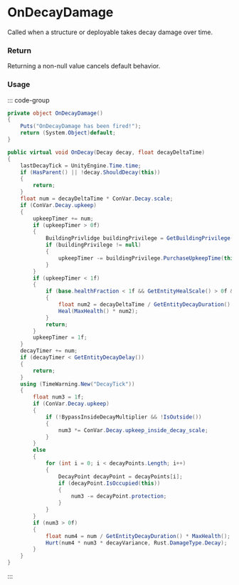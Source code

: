 # OnDecayDamage
<Badge type="info" text="Entity"/><Badge type="danger" text="Carbon Compatible"/><Badge type="warning" text="Oxide Compatible"/>
Called when a structure or deployable takes decay damage over time.

### Return
Returning a non-null value cancels default behavior.

### Usage
::: code-group
```csharp [Example]
private object OnDecayDamage()
{
	Puts("OnDecayDamage has been fired!");
	return (System.Object)default;
}
```
```csharp [Source — Assembly-CSharp @ DecayEntity]
public virtual void OnDecay(Decay decay, float decayDeltaTime)
{
	lastDecayTick = UnityEngine.Time.time;
	if (HasParent() || !decay.ShouldDecay(this))
	{
		return;
	}
	float num = decayDeltaTime * ConVar.Decay.scale;
	if (ConVar.Decay.upkeep)
	{
		upkeepTimer += num;
		if (upkeepTimer > 0f)
		{
			BuildingPrivlidge buildingPrivilege = GetBuildingPrivilege();
			if (buildingPrivilege != null)
			{
				upkeepTimer -= buildingPrivilege.PurchaseUpkeepTime(this, UnityEngine.Mathf.Max(upkeepTimer, 600f));
			}
		}
		if (upkeepTimer < 1f)
		{
			if (base.healthFraction < 1f && GetEntityHealScale() > 0f && base.SecondsSinceAttacked > 600f)
			{
				float num2 = decayDeltaTime / GetEntityDecayDuration() * GetEntityHealScale();
				Heal(MaxHealth() * num2);
			}
			return;
		}
		upkeepTimer = 1f;
	}
	decayTimer += num;
	if (decayTimer < GetEntityDecayDelay())
	{
		return;
	}
	using (TimeWarning.New("DecayTick"))
	{
		float num3 = 1f;
		if (ConVar.Decay.upkeep)
		{
			if (!BypassInsideDecayMultiplier && !IsOutside())
			{
				num3 *= ConVar.Decay.upkeep_inside_decay_scale;
			}
		}
		else
		{
			for (int i = 0; i < decayPoints.Length; i++)
			{
				DecayPoint decayPoint = decayPoints[i];
				if (decayPoint.IsOccupied(this))
				{
					num3 -= decayPoint.protection;
				}
			}
		}
		if (num3 > 0f)
		{
			float num4 = num / GetEntityDecayDuration() * MaxHealth();
			Hurt(num4 * num3 * decayVariance, Rust.DamageType.Decay);
		}
	}
}

```
:::
